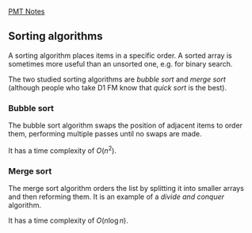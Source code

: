 [PMT Notes](https://www.physicsandmathstutor.com/pdf-pages/?pdf=https%3A%2F%2Fpmt.physicsandmathstutor.com%2Fdownload%2FComputer-Science%2FA-level%2FNotes%2FAQA%2F03-Fundamentals-of-Algorithms%2FAdvanced%2F3.5.%20Sorting%20Algorithms%20-%20Advanced.pdf)

## Sorting algorithms

A sorting algorithm places items in a specific order. A sorted array is sometimes more useful than an unsorted one, e.g. for binary search.

The two studied sorting algorithms are *bubble sort* and *merge sort* (although people who take D1 FM know that *quick sort* is the best).

### Bubble sort

The bubble sort algorithm swaps the position of adjacent items to order them, performing multiple passes until no swaps are made.

It has a time complexity of $O(n^2)$.

### Merge sort

The merge sort algorithm orders the list by splitting it into smaller arrays and then reforming them. It is an example of a *divide and conquer* algorithm.

It has a time complexity of $O(n \log n)$.







